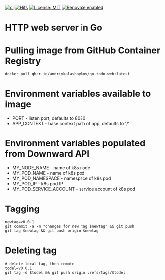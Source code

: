 [![ci](https://github.com/AndriyKalashnykov/go-todo-web/actions/workflows/ci.yml/badge.svg)](https://github.com/AndriyKalashnykov/go-todo-web/actions/workflows/ci.yml)
[![Hits](https://hits.seeyoufarm.com/api/count/incr/badge.svg?url=https%3A%2F%2Fgithub.com%2FAndriyKalashnykov%2Fgo-todo-web&count_bg=%2340C83D&title_bg=%23555555&icon=&icon_color=%23E7E7E7&title=hits&edge_flat=false)](https://hits.seeyoufarm.com)
[![License: MIT](https://img.shields.io/badge/License-MIT-brightgreen.svg)](https://opensource.org/licenses/MIT)
[![Renovate enabled](https://img.shields.io/badge/renovate-enabled-brightgreen.svg)](https://app.renovatebot.com/dashboard#github/AndriyKalashnykov/go-todo-web)
# HTTP web server in Go

# Pulling image from GitHub Container Registry

```
docker pull ghcr.io/andriykalashnykov/go-todo-web:latest
```

# Environment variables available to image

* PORT - listen port, defaults to 8080
* APP_CONTEXT - base context path of app, defaults to '/'

# Environment variables populated from Downward API
* MY_NODE_NAME - name of k8s node
* MY_POD_NAME - name of k8s pod
* MY_POD_NAMESPACE - namespace of k8s pod
* MY_POD_IP - k8s pod IP
* MY_POD_SERVICE_ACCOUNT - service account of k8s pod

# Tagging
```
newtag=v0.0.1
git commit -a -m "changes for new tag $newtag" && git push
git tag $newtag && git push origin $newtag
```

# Deleting tag

```
# delete local tag, then remote
todel=v0.0.1
git tag -d $todel && git push origin :refs/tags/$todel
```
